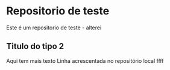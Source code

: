 # Repositorio de teste
Este é um repositorio de teste - alterei
## Titulo do tipo 2 
Aqui tem mais texto
Linha acrescentada no repositório local
ffff
